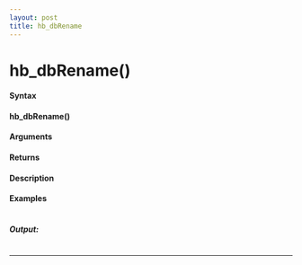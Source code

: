 ```yaml
---
layout: post
title: hb_dbRename
---
```


# hb_dbRename()


#### Syntax

#### hb_dbRename()

#### Arguments

#### Returns

#### Description

#### Examples

```

```

##### Output:

```

```

---